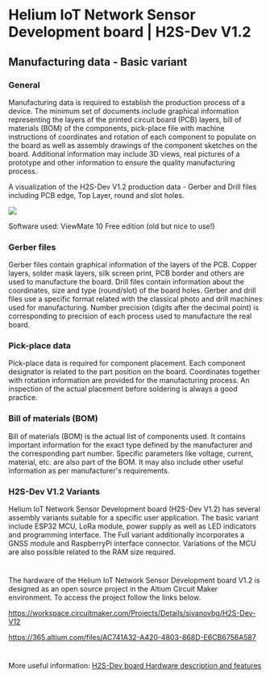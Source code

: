 # Helium IoT Network Sensor Development board | H2S-Dev V1.2
## Manufacturing data - Basic variant

### General

Manufacturing data is required to establish the production process of a device. The minimum set of documents include graphical information representing the layers of the printed circuit board (PCB) layers, bill of materials (BOM) of the components, pick-place file with machine instructions of coordinates and rotation of each component to populate on the board as well as assembly drawings of the component sketches on the board. Additional information may include 3D views, real pictures of a prototype and other information to ensure the quality manufacturing process.

A visualization of the H2S-Dev V1.2 production data - Gerber and Drill files including PCB edge, Top Layer, round and slot holes.

![](https://github.com/hobbyiot/HELIUM-SENSORS/blob/main/H2S-Dev%20V1.2/PICS/h2s-Gerber%20view.PNG)

Software used: ViewMate 10 Free edition (old but nice to use!)

### Gerber files

Gerber files contain graphical information of the layers of the PCB. Copper layers, solder mask layers, silk screen print, PCB border and others are used to manufacture the board. Drill files contain information about the coordinates, size and type (round/slot) of the board holes. Gerber and drill files use a specific format related with the classical photo and drill machines used for manufacturing. Number precision (digits after the decimal point) is corresponding to precision of each process used to manufacture the real board.

### Pick-place data

Pick-place data is required for component placement. Each component designator is related to the part position on the board. Coordinates together with rotation information are provided for the manufacturing process. An inspection of the actual placement before soldering is always a good practice.

### Bill of materials (BOM)

Bill of materials (BOM) is the actual list of components used. It contains important information for the exact type defined by the manufacturer and the corresponding part number. Specific parameters like voltage, current, material, etc. are also part of the BOM. It may also include other useful information as per manufacturer's requirements.

### H2S-Dev V1.2 Variants

Helium IoT Network Sensor Development board (H2S-Dev V1.2) has several assembly variants suitable for a specific user application. The basic variant include ESP32 MCU, LoRa module, power supply as well as LED indicators and programming interface. The Full variant additionally incorporates a GNSS module and RaspberryPi interface connector. Variations of the MCU are also possible related to the RAM size required.

#
The hardware of the Helium IoT Network Sensor Development board V1.2 is designed as an open source project in the Altium Circuit Maker environment. To access the project follow the links below.

https://workspace.circuitmaker.com/Projects/Details/sivanovbg/H2S-Dev-V12

https://365.altium.com/files/AC741A32-A420-4803-868D-E6CB6756A587
#
More useful information: [H2S-Dev board Hardware description and features](https://github.com/hobbyiot/HELIUM-SENSORS/blob/main/H2S-Dev%20V1.1/DOCS/H2S-Dev%20board%20Hardware%20description%20and%20features.pdf)
